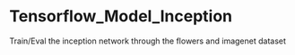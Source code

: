 # Tensorflow_Model_Inception
Train/Eval the inception network through the flowers and imagenet dataset
